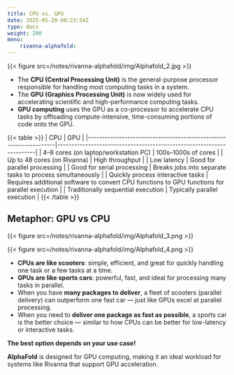 ```yaml
---
title: CPU vs. GPU
date: 2025-05-20-00:23:54Z
type: docs 
weight: 200
menu: 
    rivanna-alphafold:
---
```


{{< figure src=/notes/rivanna-alphafold/img/Alphafold_2.jpg >}}

- The **CPU (Central Processing Unit)** is the general-purpose processor responsible for handling most computing tasks in a system.
- The **GPU (Graphics Processing Unit)** is now widely used for accelerating scientific and high-performance computing tasks.
- **GPU computing** uses the GPU as a co-processor to accelerate CPU tasks by offloading compute-intensive, time-consuming portions of code onto the GPU.

{{< table >}}
| CPU                                                             | GPU                                                                 |
|------------------------------------------------------------------|----------------------------------------------------------------------|
| 4–8 cores (on laptop/workstation PC)                             | 100s–1000s of cores                                                 |
| Up to 48 cores (on Rivanna)                                      | High throughput                                                     |
| Low latency                                                      | Good for parallel processing                                        |
| Good for serial processing                                       | Breaks jobs into separate tasks to process simultaneously           |
| Quickly process interactive tasks                                | Requires additional software to convert CPU functions to GPU functions for parallel execution |
| Traditionally sequential execution                               | Typically parallel execution                                        |
{{< /table >}}


## Metaphor: GPU vs CPU 

{{< figure src=/notes/rivanna-alphafold/img/Alphafold_3.png >}}

{{< figure src=/notes/rivanna-alphafold/img/Alphafold_4.png >}}

- **CPUs are like scooters**: simple, efficient, and great for quickly handling one task or a few tasks at a time.
- **GPUs are like sports cars**: powerful, fast, and ideal for processing many tasks in parallel.
- When you have **many packages to deliver**, a fleet of scooters (parallel delivery) can outperform one fast car — just like GPUs excel at parallel processing.
- When you need to **deliver one package as fast as possible**, a sports car is the better choice — similar to how CPUs can be better for low-latency or interactive tasks.

**The best option depends on your use case!**

**AlphaFold** is designed for GPU computing, making it an ideal workload for systems like Rivanna that support GPU acceleration.
